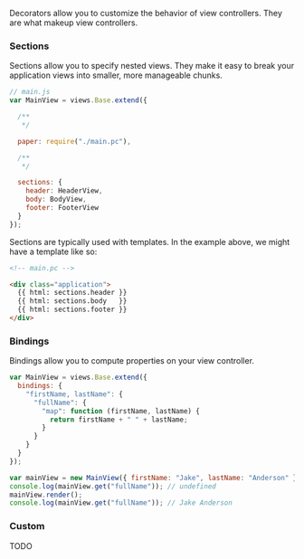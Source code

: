 Decorators allow you to customize the behavior of view controllers. They are what makeup view controllers.

### Sections

Sections allow you to specify nested views. They make it easy to break your application views into smaller,
more manageable chunks.

```javascript
// main.js
var MainView = views.Base.extend({

  /**
   */

  paper: require("./main.pc"),

  /**
   */

  sections: {
    header: HeaderView,
    body: BodyView,
    footer: FooterView
  }
});
```

Sections are typically used with templates. In the example above, we might have a template like so:

```html
<!-- main.pc -->

<div class="application">
  {{ html: sections.header }}
  {{ html: sections.body   }}
  {{ html: sections.footer }}
</div>
```

### Bindings

Bindings allow you to compute properties on your view controller.

```javascript
var MainView = views.Base.extend({
  bindings: {
    "firstName, lastName": {
      "fullName": {
        "map": function (firstName, lastName) {
          return firstName + " " + lastName;
        }
      }
    }
  }
});

var mainView = new MainView({ firstName: "Jake", lastName: "Anderson" });
console.log(mainView.get("fullName")); // undefined
mainView.render();
console.log(mainView.get("fullName")); // Jake Anderson
```

### Custom

TODO
